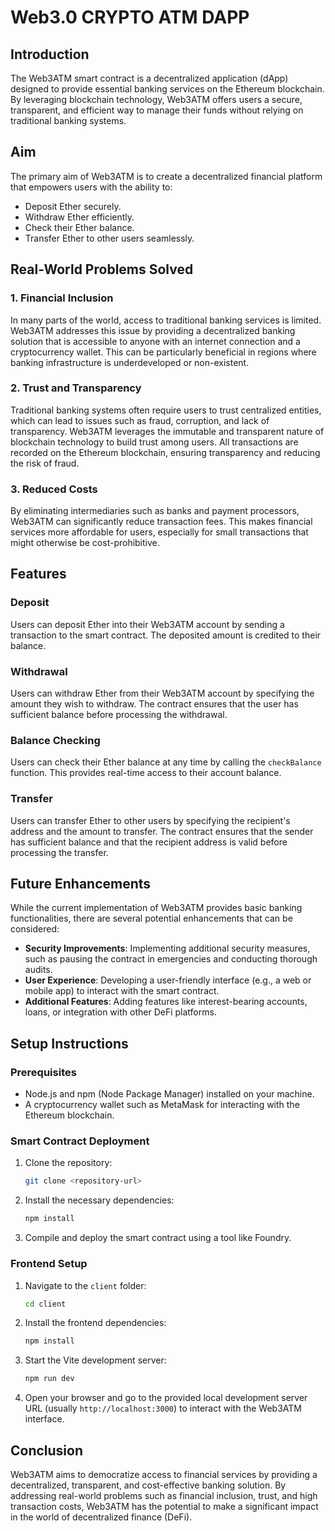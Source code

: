 

# Web3.0 CRYPTO ATM DAPP 

## Introduction

The Web3ATM smart contract is a decentralized application (dApp) designed to provide essential banking services on the Ethereum blockchain. By leveraging blockchain technology, Web3ATM offers users a secure, transparent, and efficient way to manage their funds without relying on traditional banking systems.

## Aim

The primary aim of Web3ATM is to create a decentralized financial platform that empowers users with the ability to:

- Deposit Ether securely.
- Withdraw Ether efficiently.
- Check their Ether balance.
- Transfer Ether to other users seamlessly.

## Real-World Problems Solved

### 1. Financial Inclusion

In many parts of the world, access to traditional banking services is limited. Web3ATM addresses this issue by providing a decentralized banking solution that is accessible to anyone with an internet connection and a cryptocurrency wallet. This can be particularly beneficial in regions where banking infrastructure is underdeveloped or non-existent.

### 2. Trust and Transparency

Traditional banking systems often require users to trust centralized entities, which can lead to issues such as fraud, corruption, and lack of transparency. Web3ATM leverages the immutable and transparent nature of blockchain technology to build trust among users. All transactions are recorded on the Ethereum blockchain, ensuring transparency and reducing the risk of fraud.

### 3. Reduced Costs

By eliminating intermediaries such as banks and payment processors, Web3ATM can significantly reduce transaction fees. This makes financial services more affordable for users, especially for small transactions that might otherwise be cost-prohibitive.

## Features

### Deposit

Users can deposit Ether into their Web3ATM account by sending a transaction to the smart contract. The deposited amount is credited to their balance.

### Withdrawal

Users can withdraw Ether from their Web3ATM account by specifying the amount they wish to withdraw. The contract ensures that the user has sufficient balance before processing the withdrawal.

### Balance Checking

Users can check their Ether balance at any time by calling the `checkBalance` function. This provides real-time access to their account balance.

### Transfer

Users can transfer Ether to other users by specifying the recipient's address and the amount to transfer. The contract ensures that the sender has sufficient balance and that the recipient address is valid before processing the transfer.

## Future Enhancements

While the current implementation of Web3ATM provides basic banking functionalities, there are several potential enhancements that can be considered:

- **Security Improvements**: Implementing additional security measures, such as pausing the contract in emergencies and conducting thorough audits.
- **User Experience**: Developing a user-friendly interface (e.g., a web or mobile app) to interact with the smart contract.
- **Additional Features**: Adding features like interest-bearing accounts, loans, or integration with other DeFi platforms.

## Setup Instructions

### Prerequisites

- Node.js and npm (Node Package Manager) installed on your machine.
- A cryptocurrency wallet such as MetaMask for interacting with the Ethereum blockchain.

### Smart Contract Deployment

1. Clone the repository:
   ```sh
   git clone <repository-url>
   
   ```

2. Install the necessary dependencies:
   ```sh
   npm install
   ```

3. Compile and deploy the smart contract using a tool like Foundry.

### Frontend Setup

1. Navigate to the `client` folder:
   ```sh
   cd client
   ```

2. Install the frontend dependencies:
   ```sh
   npm install
   ```

3. Start the Vite development server:
   ```sh
   npm run dev
   ```

4. Open your browser and go to the provided local development server URL (usually `http://localhost:3000`) to interact with the Web3ATM interface.

## Conclusion

Web3ATM aims to democratize access to financial services by providing a decentralized, transparent, and cost-effective banking solution. By addressing real-world problems such as financial inclusion, trust, and high transaction costs, Web3ATM has the potential to make a significant impact in the world of decentralized finance (DeFi).

